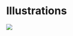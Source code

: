 # Illustrations


<img src="https://user-images.githubusercontent.com/90621630/226268580-045acd70-bf84-4790-aee8-2c5b760227b6.png"/>
